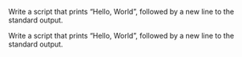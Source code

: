 Write a script that prints “Hello, World”, followed by a new line to the standard output.

Write a script that prints “Hello, World”, followed by a new line to the standard output.
